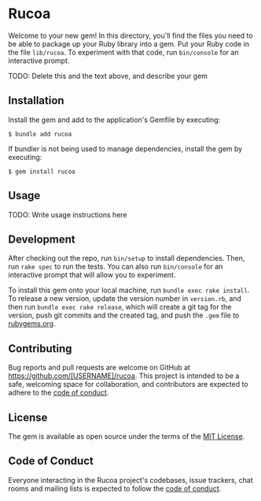 # Rucoa

Welcome to your new gem! In this directory, you'll find the files you need to be able to package up your Ruby library into a gem. Put your Ruby code in the file `lib/rucoa`. To experiment with that code, run `bin/console` for an interactive prompt.

TODO: Delete this and the text above, and describe your gem

## Installation

Install the gem and add to the application's Gemfile by executing:

    $ bundle add rucoa

If bundler is not being used to manage dependencies, install the gem by executing:

    $ gem install rucoa

## Usage

TODO: Write usage instructions here

## Development

After checking out the repo, run `bin/setup` to install dependencies. Then, run `rake spec` to run the tests. You can also run `bin/console` for an interactive prompt that will allow you to experiment.

To install this gem onto your local machine, run `bundle exec rake install`. To release a new version, update the version number in `version.rb`, and then run `bundle exec rake release`, which will create a git tag for the version, push git commits and the created tag, and push the `.gem` file to [rubygems.org](https://rubygems.org).

## Contributing

Bug reports and pull requests are welcome on GitHub at https://github.com/[USERNAME]/rucoa. This project is intended to be a safe, welcoming space for collaboration, and contributors are expected to adhere to the [code of conduct](https://github.com/[USERNAME]/rucoa/blob/main/CODE_OF_CONDUCT.md).

## License

The gem is available as open source under the terms of the [MIT License](https://opensource.org/licenses/MIT).

## Code of Conduct

Everyone interacting in the Rucoa project's codebases, issue trackers, chat rooms and mailing lists is expected to follow the [code of conduct](https://github.com/[USERNAME]/rucoa/blob/main/CODE_OF_CONDUCT.md).
